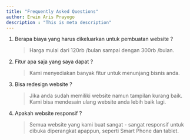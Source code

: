 ```yaml
---
title: "Frequently Asked Questions"
author: Erwin Aris Prayogo
description : "This is meta description"
---
```


1. Berapa biaya yang harus dikeluarkan untuk pembuatan website ?
    > Harga mulai dari 120rb /bulan sampai dengan 300rb /bulan.

2. Fitur apa saja yang saya dapat ?
    > Kami menyediakan banyak fitur untuk menunjang bisnis anda.

3. Bisa redesign website ?
    > Jika anda sudah memiliki website namun tampilan kurang baik. Kami bisa mendesain ulang website anda lebih baik lagi.

4. Apakah website responsif ?
    > Semua website yang kami buat sangat - sangat responsif untuk dibuka diperangkat apappun, seperti Smart Phone dan tablet.
